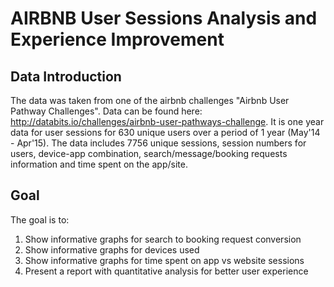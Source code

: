 # AIRBNB User Sessions Analysis and Experience Improvement

## Data Introduction
The data was taken from one of the airbnb challenges "Airbnb User Pathway Challenges". Data can be found here: http://databits.io/challenges/airbnb-user-pathways-challenge. It is one year data for user sessions for 630 unique users over a period of 1 year (May'14 - Apr'15). The data includes 7756 unique sessions, session numbers for users, device-app combination, search/message/booking requests information and time spent on the app/site.

## Goal
The goal is to:

1. Show informative graphs for search to booking request conversion
2. Show informative graphs for devices used
3. Show informative graphs for time spent on app vs website sessions
4. Present a report with quantitative analysis for better user experience
